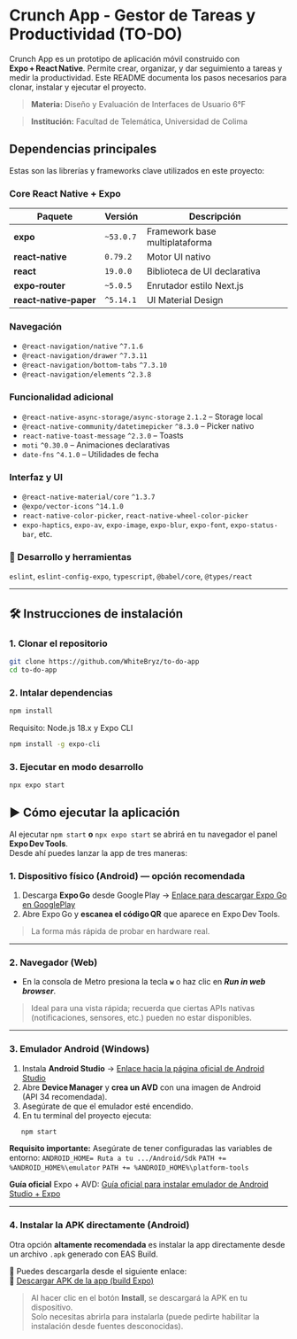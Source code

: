 # Crunch App - Gestor de Tareas y Productividad (TO-DO) 
Crunch App es un prototipo de aplicación móvil construido con **Expo + React Native**. Permite crear, organizar, y dar seguimiento a tareas y medir la productividad. Este README documenta los pasos necesarios para clonar, instalar y ejecutar el proyecto.

>**Materia:** Diseño y Evaluación de Interfaces de Usuario 6°F

>**Institución:** Facultad de Telemática, Universidad de Colima

## Dependencias principales
Estas son las librerías y frameworks clave utilizados en este proyecto:

### Core React Native + Expo
| Paquete | Versión | Descripción |
|---------|---------|-------------|
| **expo** | `~53.0.7` | Framework base multiplataforma |
| **react‑native** | `0.79.2` | Motor UI nativo |
| **react** | `19.0.0` | Biblioteca de UI declarativa |
| **expo‑router** | `~5.0.5` | Enrutador estilo Next.js |
| **react‑native‑paper** | `^5.14.1` | UI Material Design |

### Navegación
- `@react-navigation/native` `^7.1.6`  
- `@react-navigation/drawer` `^7.3.11`  
- `@react-navigation/bottom-tabs` `^7.3.10`  
- `@react-navigation/elements` `^2.3.8`

### Funcionalidad adicional
- `@react-native-async-storage/async-storage` `2.1.2` – Storage local  
- `@react-native-community/datetimepicker` `^8.3.0` – Picker nativo  
- `react-native-toast-message` `^2.3.0` – Toasts  
- `moti` `^0.30.0` – Animaciones declarativas  
- `date-fns` `^4.1.0` – Utilidades de fecha  

### Interfaz y UI
- `@react-native-material/core` `^1.3.7`  
- `@expo/vector-icons` `^14.1.0`  
- `react-native-color-picker`, `react-native-wheel-color-picker`  
- `expo-haptics`, `expo-av`, `expo-image`, `expo-blur`, `expo-font`, `expo-status-bar`, etc.  

### 🧪 Desarrollo y herramientas
`eslint`, `eslint-config-expo`, `typescript`, `@babel/core`, `@types/react`

---
## 🛠️ Instrucciones de instalación

### 1. Clonar el repositorio

``` bash
git clone https://github.com/WhiteBryz/to-do-app
cd to-do-app
```

### 2. Intalar dependencias
``` bash
npm install
```

Requisito: Node.js 18.x y Expo CLI
``` bash
npm install -g expo-cli
```
### 3. Ejecutar en modo desarrollo
``` bash
npx expo start
```
## ▶️ Cómo ejecutar la aplicación

Al ejecutar `npm start` **o** `npx expo start` se abrirá en tu navegador el panel **Expo Dev Tools**.  
Desde ahí puedes lanzar la app de tres maneras:

### 1. Dispositivo físico (Android) — **opción recomendada**
1. Descarga **Expo Go** desde Google Play → [Enlace para descargar Expo Go en GooglePlay](https://play.google.com/store/apps/details?id=host.exp.exponent&hl=es_MX&pli=1)
2. Abre Expo Go y **escanea el código QR** que aparece en Expo Dev Tools.  
> La forma más rápida de probar en hardware real.

---

### 2. Navegador (Web)
- En la consola de Metro presiona la tecla **`w`** o haz clic en **_Run in web browser_**.  
> Ideal para una vista rápida; recuerda que ciertas APIs nativas (notificaciones, sensores, etc.) pueden no estar disponibles.

---

### 3. Emulador Android (Windows)
1. Instala **Android Studio** → [Enlace hacia la página oficial de Android Studio](https://developer.android.com/studio?hl=es-419)
2. Abre **Device Manager** y **crea un AVD** con una imagen de Android (API 34 recomendada).  
3. Asegúrate de que el emulador esté encendido.  
4. En tu terminal del proyecto ejecuta:  
```bash
   npm start
```

**Requisito importante:** Asegúrate de tener configuradas las variables de entorno:
`ANDROID_HOME= Ruta a tu .../Android/Sdk`
`PATH += %ANDROID_HOME%\emulator`
`PATH += %ANDROID_HOME%\platform-tools`

**Guía oficial** Expo + AVD: [Guía oficial para instalar emulador de Android Studio + Expo](https://docs.expo.dev/workflow/android-studio-emulator/)

---

### 4. Instalar la APK directamente (Android)

Otra opción **altamente recomendada** es instalar la app directamente desde un archivo `.apk` generado con EAS Build.

📲 Puedes descargarla desde el siguiente enlace:  
🔗 [Descargar APK de la app (build Expo)](https://expo.dev/accounts/yaelperalta_1/projects/to-do-app/builds/52866814-646c-4f1e-8b6c-76b90fb83373)

> Al hacer clic en el botón **Install**, se descargará la APK en tu dispositivo.  
> Solo necesitas abrirla para instalarla (puede pedirte habilitar la instalación desde fuentes desconocidas).

